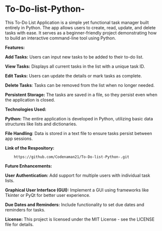 # To-Do-list-Python-
This To-Do List Application is a simple yet functional task manager built entirely in Python. The app allows users to create, read, update, and delete tasks with ease. It serves as a beginner-friendly project demonstrating how to build an interactive command-line tool using Python.


**Features:**


**Add Tasks:** Users can input new tasks to be added to their to-do list.

**View Tasks:** Displays all current tasks in the list with a unique task ID.

**Edit Tasks:** Users can update the details or mark tasks as complete.

**Delete Tasks**: Tasks can be removed from the list when no longer needed.

**Persistent Storage:** The tasks are saved in a file, so they persist even when the application is closed.


**Technologies Used:**



**Python:** The entire application is developed in Python, utilizing basic data structures like lists and dictionaries.

**File Handling**: Data is stored in a text file to ensure tasks persist between app sessions.


**Link of the Respository:**

        https://github.com/Codenaman21/To-Do-list-Python-.git


**Future Enhancements:**


**User Authentication:**
Add support for multiple users with individual task lists.

**Graphical User Interface (GUI):**
Implement a GUI using frameworks like Tkinter or PyQt for better user experience.

**Due Dates and Reminders:**
Include functionality to set due dates and reminders for tasks.


**License:**
This project is licensed under the MIT License - see the LICENSE file for details.
